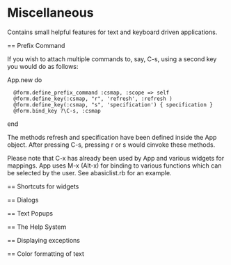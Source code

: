 Miscellaneous
=============

Contains small helpful features for text and keyboard driven applications.

== Prefix Command

If you wish to attach multiple commands to, say, C-s, using a second key you would do as follows:

  App.new do

      @form.define_prefix_command :csmap, :scope => self
      @form.define_key(:csmap, "r", 'refresh', :refresh )
      @form.define_key(:csmap, "s", 'specification') { specification }
      @form.bind_key ?\C-s, :csmap

  end

The methods refresh and specification have been defined inside the App object. After pressing C-s, pressing r or s would cinvoke these methods.

Please note that C-x has already been used by App and various widgets for mappings. 
App uses M-x (Alt-x) for binding to various functions which can be selected by the user. See abasiclist.rb for an example.

== Shortcuts for widgets


== Dialogs

== Text Popups

== The Help System

== Displaying exceptions

== Color formatting of text
